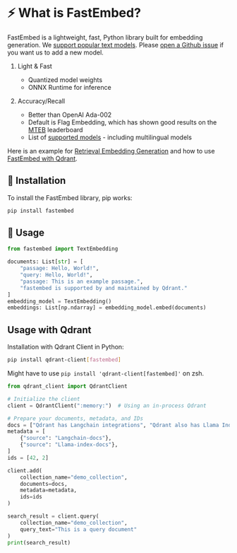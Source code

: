 # ⚡️ What is FastEmbed?

FastEmbed is a lightweight, fast, Python library built for embedding generation. We [support popular text models](https://qdrant.github.io/fastembed/examples/Supported_Models/). Please [open a Github issue](https://github.com/qdrant/fastembed/issues/new) if you want us to add a new model.

1. Light & Fast
    - Quantized model weights
    - ONNX Runtime for inference

2. Accuracy/Recall
    - Better than OpenAI Ada-002
    - Default is Flag Embedding, which has shown good results on the [MTEB](https://huggingface.co/spaces/mteb/leaderboard) leaderboard
    - List of [supported models](https://qdrant.github.io/fastembed/examples/Supported_Models/) - including multilingual models

Here is an example for [Retrieval Embedding Generation](https://qdrant.github.io/fastembed/examples/Retrieval%20with%20FastEmbed/) and how to use [FastEmbed with Qdrant](https://qdrant.github.io/fastembed/examples/Usage_With_Qdrant/).

## 🚀 Installation

To install the FastEmbed library, pip works:

```bash
pip install fastembed
```

## 📖 Usage

```python
from fastembed import TextEmbedding

documents: List[str] = [
    "passage: Hello, World!",
    "query: Hello, World!",
    "passage: This is an example passage.",
    "fastembed is supported by and maintained by Qdrant."
]
embedding_model = TextEmbedding()
embeddings: List[np.ndarray] = embedding_model.embed(documents)
```

## Usage with Qdrant

Installation with Qdrant Client in Python:

```bash
pip install qdrant-client[fastembed]
```

Might have to use ```pip install 'qdrant-client[fastembed]'``` on zsh.

```python
from qdrant_client import QdrantClient

# Initialize the client
client = QdrantClient(":memory:")  # Using an in-process Qdrant

# Prepare your documents, metadata, and IDs
docs = ["Qdrant has Langchain integrations", "Qdrant also has Llama Index integrations"]
metadata = [
    {"source": "Langchain-docs"},
    {"source": "Llama-index-docs"},
]
ids = [42, 2]

client.add(
    collection_name="demo_collection",
    documents=docs,
    metadata=metadata,
    ids=ids
)

search_result = client.query(
    collection_name="demo_collection",
    query_text="This is a query document"
)
print(search_result)
```
